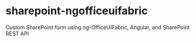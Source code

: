 # sharepoint-ngofficeuifabric
Custom SharePoint form using ng-OfficeUIFabric, Angular, and SharePoint REST API

